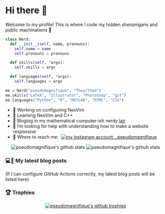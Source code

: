 # Hi there 👋

Welcome to my profile! This is where I code my hidden shenanigans and public machinations 👀

```python
class Nerd:
  def __init__(self, name, pronouns):
    self.name = name
    self.pronouns = pronouns

  def skills(self, *args):
    self.skills = args

  def languages(self, *args):
    self.languages = args

me = Nerd("pseudomagnifique", "They/them")
me.skills("LaTeX", "Illustrator", "Photoshop", "git")
me.languages("Python", "R", "MATLAB", "HTML", "CSS")
```

<!-- Languages + skills icons
<p align="center">
  <a href="https://skillicons.dev">
    <img src="https://skillicons.dev/icons?i=py,r,matlab,git,github,vscode,neovim,latex,ai,ps&perline=5" alt="My skills (part 1): Python, R, MATLAB, git, GitHub, VS Code, NeoVim, LaTeX, Illustrator, Photoshop" />
    <br />
    <img src="https://skillicons.dev/icons?i=html,css" alt="(part 2): HTML, CSS" />
  </a>
</p>
-->

- 🔭 Working on configuring NeoVim
- 🌱 Learning NeoVim and C++
- 📖 Bloging in my mathematical computer-ish nerdy [lair](https://pseudomagnifique.github.io/)
- 🤔 I’m looking for help with understanding how to make a website responsive
- 📱 Where to reach me: <a href="https://pseudomagnifique.github.io/feed.xml"><img src="https://img.shields.io/badge/RSS_Feed-orange?style=plastic&logo=RSS&logoColor=orange&label=Pseudo's%20Math%20Lair" alt="" /></a>
<a href="https://instagram.com/_pseudomagnifique"><img src="https://img.shields.io/badge/Instagram-purple?style=social&logo=Instagram&label=_pseudomagnifique" alt="my instagram account: _pseudomagnifique" /></a>

<div align="center">
  <img align="center" alt="pseudomagnifique's github stats" src="https://github-readme-stats-pi-inky-84.vercel.app/api?username=pseudomagnifique&theme=dracula&hide_border=true&show_icons=true" />
  <img align="center" alt="pseudomagnifique's github stats" src="https://github-readme-stats-pi-inky-84.vercel.app/api/top-langs?username=pseudomagnifique&theme=dracula&hide_border=true&show_icons=true" />
</div>

### 💻📖 My latest blog posts

(If I can configure GitHub Actions correctly, my latest blog posts will be listed here)

<!-- blog-post-list:start -->
<!-- blog-post-list:end -->

<!--
**PseudoMagnifique/pseudomagnifique** is a ✨ _special_ ✨ repository because its `README.md` (this file) appears on your GitHub profile.

Here are some ideas to get you started:

- 👯 I’m looking to collaborate on ...
- 💬 Ask me about ...
- 😄 Pronouns: ...
- ⚡ Fun fact: ...
-->

### 🏆 Trophies

<div align="center">
  <a href="https://github.com/ryo-ma/github-profile-trophy">
    <img src="https://github-profile-trophy.vercel.app/?username=pseudomagnifique&theme=dracula&hide_border=true" align="center" alt="pseudomagnifique's github trophies" />
  </a>
</div>
